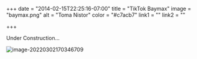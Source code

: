 +++
date = "2014-02-15T22:25:16-07:00"
title = "TikTok Baymax"
image = "baymax.png"
alt = "Toma Nistor"
color = "#c7acb7"
link1 = ""
link2 = ""

+++

Under Construction...

![image-20220302170346709](https://s4.ax1x.com/2022/01/13/7lcNYq.jpg)